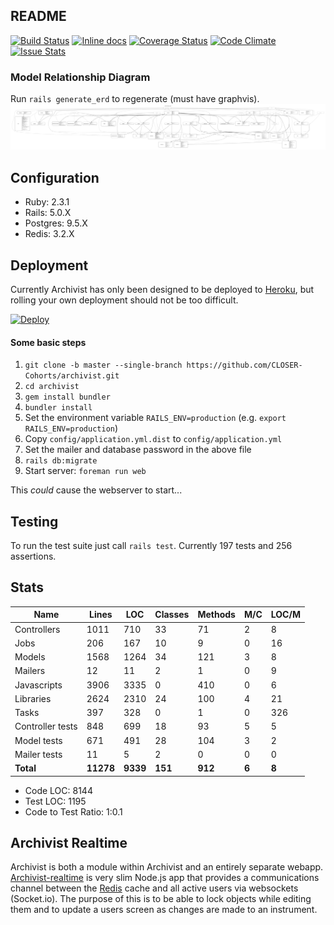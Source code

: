 ## README

[![Build Status](https://travis-ci.org/CLOSER-Cohorts/archivist.svg?branch=develop)](https://travis-ci.org/CLOSER-Cohorts/archivist)
[![Inline docs](http://inch-ci.org/github/CLOSER-Cohorts/archivist.svg?branch=develop)](http://inch-ci.org/github/CLOSER-Cohorts/archivist)
[![Coverage Status](https://coveralls.io/repos/github/CLOSER-Cohorts/archivist/badge.svg?branch=develop)](https://coveralls.io/github/CLOSER-Cohorts/archivist?branch=master)
[![Code Climate](https://codeclimate.com/github/CLOSER-Cohorts/archivist/badges/gpa.svg)](https://codeclimate.com/github/CLOSER-Cohorts/archivist)
[![Issue Stats](http://issuestats.com/github/CLOSER-Cohorts/archivist/badge/issue)](http://issuestats.com/github/CLOSER-Cohorts/archivist)

### Model Relationship Diagram
Run `rails generate_erd` to regenerate (must have graphvis).
![](/app/assets/images/diagrams/erd-wp.png)

## Configuration
* Ruby: 2.3.1
* Rails: 5.0.X
* Postgres: 9.5.X
* Redis: 3.2.X

## Deployment
Currently Archivist has only been designed to be deployed to [Heroku][heroku], but rolling your own deployment should not be too difficult.

[![Deploy](https://www.herokucdn.com/deploy/button.svg)](https://heroku.com/deploy?template=https://github.com/CLOSER-Cohorts/archivist/tree/master)

#### Some basic steps
1. `git clone -b master --single-branch https://github.com/CLOSER-Cohorts/archivist.git`
2. `cd archivist`
3. `gem install bundler`
4. `bundler install`
5. Set the environment variable  `RAILS_ENV=production` (e.g. `export RAILS_ENV=production`)
6. Copy `config/application.yml.dist` to `config/application.yml`
7. Set the mailer and database password in the above file
8. `rails db:migrate`
9. Start server: `foreman run web`

This _could_ cause the webserver to start...

## Testing
To run the test suite just call `rails test`. Currently 197 tests and 256 assertions.

## Stats
| Name                 |   Lines |     LOC | Classes | Methods | M/C | LOC/M |
|----------------------|---------|---------|---------|---------|-----|-------|
| Controllers          |    1011 |     710 |      33 |      71 |   2 |     8 |
| Jobs                 |     206 |     167 |      10 |       9 |   0 |    16 |
| Models               |    1568 |    1264 |      34 |     121 |   3 |     8 |
| Mailers              |      12 |      11 |       2 |       1 |   0 |     9 |
| Javascripts          |    3906 |    3335 |       0 |     410 |   0 |     6 |
| Libraries            |    2624 |    2310 |      24 |     100 |   4 |    21 |
| Tasks                |     397 |     328 |       0 |       1 |   0 |   326 |
| Controller tests     |     848 |     699 |      18 |      93 |   5 |     5 |
| Model tests          |     671 |     491 |      28 |     104 |   3 |     2 |
| Mailer tests         |      11 |       5 |       2 |       0 |   0 |     0 |
| **Total**            |**11278**| **9339**|  **151**|  **912**|**6**|  **8**|

  - Code LOC: 8144
  - Test LOC: 1195
  - Code to Test Ratio: 1:0.1

## Archivist Realtime
Archivist is both a module within Archivist and an entirely separate 
webapp. [Archivist-realtime][realtime] is very slim Node.js app that 
provides a communications channel between the [Redis][redis] cache and 
all active users via websockets (Socket.io). The purpose of this is to 
be able to lock objects while editing them and to update a users 
screen as changes are made to an instrument.

[realtime]: https://github.com/CLOSER-Cohorts/archivist-realtime
[redis]: http://redis.io
[heroku]: http://heroku.com
